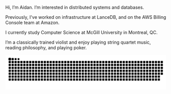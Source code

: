 Hi, I’m Aidan. I’m interested in distributed systems and databases.

Previously, I've worked on infrastructure at LanceDB, and on the AWS Billing Console team at Amazon.

I currently study Computer Science at McGill University in Montreal, QC.

I’m a classically trained violist and enjoy playing string quartet music, reading philosophy, and playing poker.


<picture>
  <source media="(prefers-color-scheme: dark)" srcset="https://raw.githubusercontent.com/aidangomar/aidangomar/output/github-contribution-grid-snake-dark.svg">
  <source media="(prefers-color-scheme: light)" srcset="https://raw.githubusercontent.com/aidangomar/aidangomar/output/github-contribution-grid-snake.svg">
  <img alt="github contribution grid snake animation" src="https://raw.githubusercontent.com/aidangomar/aidangomar/output/github-contribution-grid-snake.svg">
</picture>
